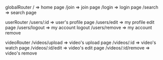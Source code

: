 globalRouter
/ => home page
/join => join page
/login => login page
/search => search page

userRouter
/users/:id => user's profile page
/users/edit => my profile edit page
/users/logout => my account logout
/users/remove => my account remove

videoRouter
/videos/upload => video's upload page
/videos/:id => video's watch page
/videos/:id/edit => video's edit page
/videos/:id/remove => video's remove
